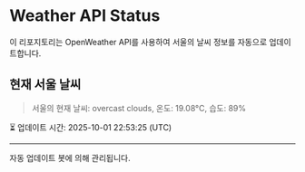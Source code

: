 
# Weather API Status

이 리포지토리는 OpenWeather API를 사용하여 서울의 날씨 정보를 자동으로 업데이트합니다.

## 현재 서울 날씨
> 서울의 현재 날씨: overcast clouds, 온도: 19.08°C, 습도: 89%

⏳ 업데이트 시간: 2025-10-01 22:53:25 (UTC)

---
자동 업데이트 봇에 의해 관리됩니다.
